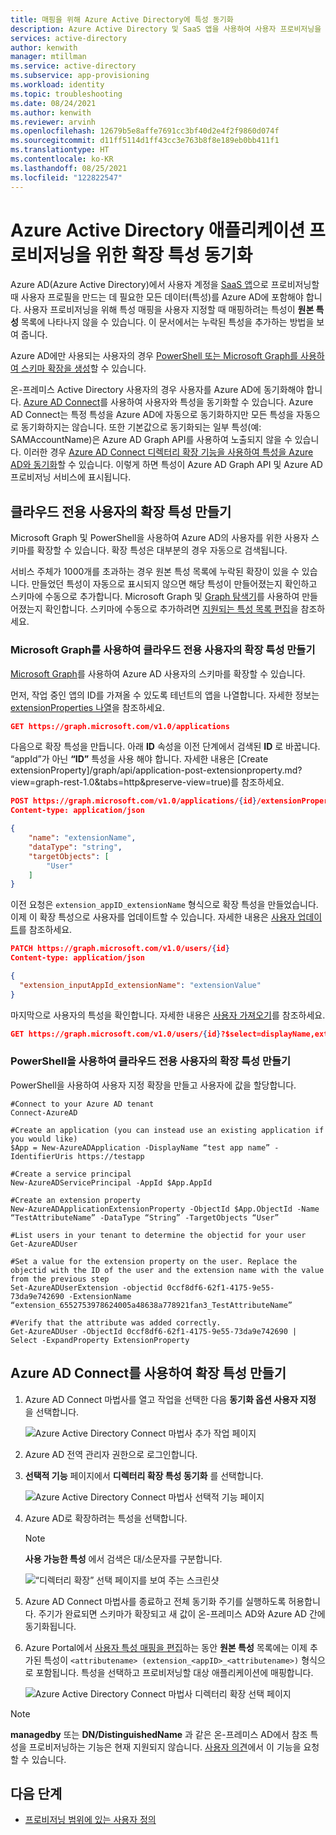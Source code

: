 ```yaml
---
title: 매핑을 위해 Azure Active Directory에 특성 동기화
description: Azure Active Directory 및 SaaS 앱을 사용하여 사용자 프로비저닝을 구성하는 경우 디렉터리 확장 기능을 사용하여 기본값으로 동기화되지 않은 원본 특성을 추가합니다.
services: active-directory
author: kenwith
manager: mtillman
ms.service: active-directory
ms.subservice: app-provisioning
ms.workload: identity
ms.topic: troubleshooting
ms.date: 08/24/2021
ms.author: kenwith
ms.reviewer: arvinh
ms.openlocfilehash: 12679b5e8affe7691cc3bf40d2e4f2f9860d074f
ms.sourcegitcommit: d11ff5114d1ff43cc3e763b8f8e189eb0bb411f1
ms.translationtype: HT
ms.contentlocale: ko-KR
ms.lasthandoff: 08/25/2021
ms.locfileid: "122822547"
---
```

# <a name="syncing-extension-attributes-for-azure-active-directory-application-provisioning"></a>Azure Active Directory 애플리케이션 프로비저닝을 위한 확장 특성 동기화

Azure AD(Azure Active Directory)에서 사용자 계정을 [SaaS 앱](../saas-apps/tutorial-list.md)으로 프로비저닝할 때 사용자 프로필을 만드는 데 필요한 모든 데이터(특성)를 Azure AD에 포함해야 합니다. 사용자 프로비저닝을 위해 특성 매핑을 사용자 지정할 때 매핑하려는 특성이 **원본 특성** 목록에 나타나지 않을 수 있습니다. 이 문서에서는 누락된 특성을 추가하는 방법을 보여 줍니다.

Azure AD에만 사용되는 사용자의 경우 [PowerShell 또는 Microsoft Graph를 사용하여 스키마 확장을 생성](#create-an-extension-attribute-on-a-cloud-only-user)할 수 있습니다.

온-프레미스 Active Directory 사용자의 경우 사용자를 Azure AD에 동기화해야 합니다. [Azure AD Connect](../hybrid/whatis-azure-ad-connect.md)를 사용하여 사용자와 특성을 동기화할 수 있습니다. Azure AD Connect는 특정 특성을 Azure AD에 자동으로 동기화하지만 모든 특성을 자동으로 동기화하지는 않습니다. 또한 기본값으로 동기화되는 일부 특성(예: SAMAccountName)은 Azure AD Graph API를 사용하여 노출되지 않을 수 있습니다. 이러한 경우 [Azure AD Connect 디렉터리 확장 기능을 사용하여 특성을 Azure AD와 동기화](#create-an-extension-attribute-using-azure-ad-connect)할 수 있습니다. 이렇게 하면 특성이 Azure AD Graph API 및 Azure AD 프로비저닝 서비스에 표시됩니다.

## <a name="create-an-extension-attribute-on-a-cloud-only-user"></a>클라우드 전용 사용자의 확장 특성 만들기
Microsoft Graph 및 PowerShell을 사용하여 Azure AD의 사용자를 위한 사용자 스키마를 확장할 수 있습니다. 확장 특성은 대부분의 경우 자동으로 검색됩니다.

서비스 주체가 1000개를 초과하는 경우 원본 특성 목록에 누락된 확장이 있을 수 있습니다. 만들었던 특성이 자동으로 표시되지 않으면 해당 특성이 만들어졌는지 확인하고 스키마에 수동으로 추가합니다. Microsoft Graph 및 [Graph 탐색기](/graph/graph-explorer/graph-explorer-overview)를 사용하여 만들어졌는지 확인합니다. 스키마에 수동으로 추가하려면 [지원되는 특성 목록 편집](customize-application-attributes.md#editing-the-list-of-supported-attributes)을 참조하세요.

### <a name="create-an-extension-attribute-on-a-cloud-only-user-using-microsoft-graph"></a>Microsoft Graph를 사용하여 클라우드 전용 사용자의 확장 특성 만들기
[Microsoft Graph](/graph/overview)를 사용하여 Azure AD 사용자의 스키마를 확장할 수 있습니다. 

먼저, 작업 중인 앱의 ID를 가져올 수 있도록 테넌트의 앱을 나열합니다. 자세한 정보는 [extensionProperties 나열](/graph/api/application-list-extensionproperty?view=graph-rest-1.0&tabs=http&preserve-view=true)을 참조하세요.

```json
GET https://graph.microsoft.com/v1.0/applications
```

다음으로 확장 특성을 만듭니다. 아래 **ID** 속성을 이전 단계에서 검색된 **ID** 로 바꿉니다. “appId”가 아닌  **“ID”** 특성을 사용 해야 합니다. 자세한 내용은 [Create extensionProperty]/graph/api/application-post-extensionproperty.md?view=graph-rest-1.0&tabs=http&preserve-view=true)를 참조하세요.

```json
POST https://graph.microsoft.com/v1.0/applications/{id}/extensionProperties
Content-type: application/json

{
    "name": "extensionName",
    "dataType": "string",
    "targetObjects": [
        "User"
    ]
}
```

이전 요청은 `extension_appID_extensionName` 형식으로 확장 특성을 만들었습니다. 이제 이 확장 특성으로 사용자를 업데이트할 수 있습니다. 자세한 내용은 [사용자 업데이트](/graph/api/user-update?view=graph-rest-1.0&tabs=http&preserve-view=true)를 참조하세요.
```json
PATCH https://graph.microsoft.com/v1.0/users/{id}
Content-type: application/json

{
  "extension_inputAppId_extensionName": "extensionValue"
}
```
마지막으로 사용자의 특성을 확인합니다. 자세한 내용은 [사용자 가져오기](/graph/api/user-get?view=graph-rest-1.0&tabs=http#example-3-users-request-using-select&preserve-view=true)를 참조하세요.

```json
GET https://graph.microsoft.com/v1.0/users/{id}?$select=displayName,extension_inputAppId_extensionName
```


### <a name="create-an-extension-attribute-on-a-cloud-only-user-using-powershell"></a>PowerShell을 사용하여 클라우드 전용 사용자의 확장 특성 만들기
PowerShell을 사용하여 사용자 지정 확장을 만들고 사용자에 값을 할당합니다. 

```
#Connect to your Azure AD tenant   
Connect-AzureAD

#Create an application (you can instead use an existing application if you would like)
$App = New-AzureADApplication -DisplayName “test app name” -IdentifierUris https://testapp

#Create a service principal
New-AzureADServicePrincipal -AppId $App.AppId

#Create an extension property
New-AzureADApplicationExtensionProperty -ObjectId $App.ObjectId -Name “TestAttributeName” -DataType “String” -TargetObjects “User”

#List users in your tenant to determine the objectid for your user
Get-AzureADUser

#Set a value for the extension property on the user. Replace the objectid with the ID of the user and the extension name with the value from the previous step
Set-AzureADUserExtension -objectid 0ccf8df6-62f1-4175-9e55-73da9e742690 -ExtensionName “extension_6552753978624005a48638a778921fan3_TestAttributeName”

#Verify that the attribute was added correctly.
Get-AzureADUser -ObjectId 0ccf8df6-62f1-4175-9e55-73da9e742690 | Select -ExpandProperty ExtensionProperty

```

## <a name="create-an-extension-attribute-using-azure-ad-connect"></a>Azure AD Connect를 사용하여 확장 특성 만들기

1. Azure AD Connect 마법사를 열고 작업을 선택한 다음 **동기화 옵션 사용자 지정** 을 선택합니다.

   ![Azure Active Directory Connect 마법사 추가 작업 페이지](./media/user-provisioning-sync-attributes-for-mapping/active-directory-connect-customize.png)
 
2. Azure AD 전역 관리자 권한으로 로그인합니다. 

3. **선택적 기능** 페이지에서 **디렉터리 확장 특성 동기화** 를 선택합니다.
 
   ![Azure Active Directory Connect 마법사 선택적 기능 페이지](./media/user-provisioning-sync-attributes-for-mapping/active-directory-connect-directory-extension-attribute-sync.png)

4. Azure AD로 확장하려는 특성을 선택합니다.
   > [!NOTE]
   > **사용 가능한 특성** 에서 검색은 대/소문자를 구분합니다.

   ![“디렉터리 확장” 선택 페이지를 보여 주는 스크린샷](./media/user-provisioning-sync-attributes-for-mapping/active-directory-connect-directory-extensions.png)

5. Azure AD Connect 마법사를 종료하고 전체 동기화 주기를 실행하도록 허용합니다. 주기가 완료되면 스키마가 확장되고 새 값이 온-프레미스 AD와 Azure AD 간에 동기화됩니다.
 
6. Azure Portal에서 [사용자 특성 매핑을 편집](customize-application-attributes.md)하는 동안 **원본 특성** 목록에는 이제 추가된 특성이 `<attributename> (extension_<appID>_<attributename>)` 형식으로 포함됩니다. 특성을 선택하고 프로비저닝할 대상 애플리케이션에 매핑합니다.

   ![Azure Active Directory Connect 마법사 디렉터리 확장 선택 페이지](./media/user-provisioning-sync-attributes-for-mapping/attribute-mapping-extensions.png)

> [!NOTE]
> **managedby** 또는 **DN/DistinguishedName** 과 같은 온-프레미스 AD에서 참조 특성을 프로비저닝하는 기능은 현재 지원되지 않습니다. [사용자 의견](https://feedback.azure.com/forums/169401-azure-active-directory)에서 이 기능을 요청할 수 있습니다. 


## <a name="next-steps"></a>다음 단계

* [프로비저닝 범위에 있는 사용자 정의](../app-provisioning/define-conditional-rules-for-provisioning-user-accounts.md)
